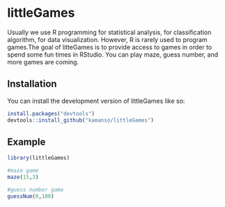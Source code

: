 
<!-- README.md is generated from README.Rmd. Please edit that file -->

# littleGames

<!-- badges: start -->
<!-- badges: end -->

Usually we use R programming for statistical analysis, for
classification algorithm, for data visualization. However, R is rarely
used to program games.The goal of litteGames is to provide access to
games in order to spend some fun times in RStudio. You can play maze, guess
number, and more games are coming.

## Installation

You can install the development version of littleGames like so:

``` r
install.packages("devtools")
devtools::install_github("kamanso/littleGames")
```

## Example
``` r
library(littleGames)

#maze game
maze(15,3)

#guess number game
guessNum(0,100)
```
